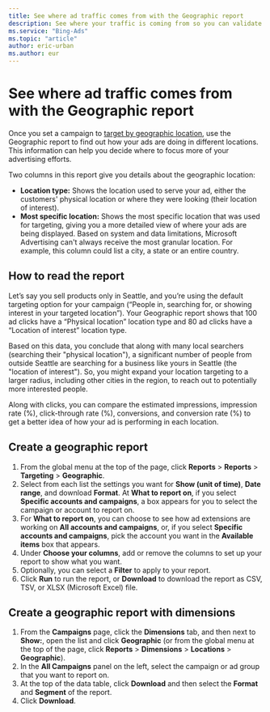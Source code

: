 ```yaml
---
title: See where ad traffic comes from with the Geographic report
description: See where your traffic is coming from so you can validate whether your location targeting strategy is successful and identify opportunities to improve. The geographical location report is available on both the reports page and Dimensions tab.
ms.service: "Bing-Ads"
ms.topic: "article"
author: eric-urban
ms.author: eur
---
```


# See where ad traffic comes from with the Geographic report

Once you set a campaign to [target by geographic location](./hlp_BA_PROC_TargetingAgeGender.md), use the Geographic report  to find out how your ads are doing in different locations. This information can help you decide where to focus more of your advertising efforts.

Two columns in this report give you details about the geographic location:

- **Location type:**  Shows the location used to serve your ad, either the customers' physical location or where they were looking (their location of interest).
- **Most specific location:**  Shows the most specific location that was used for targeting, giving you a more detailed view of where your ads are being displayed.       Based on system and data limitations, Microsoft Advertising can't always receive the most granular location. For example, this column could list a city, a state or an entire country.

## How to read the report

Let’s say you sell products only in Seattle, and you’re using the default targeting option    for your campaign (“People in, searching for, or showing interest in your targeted location”). Your Geographic report shows    that 100 ad clicks have a “Physical location” location type and 80 ad clicks have a “Location of interest” location type.

Based on this data, you conclude that along with many local searchers (searching their "physical location"), a significant number of people from outside Seattle are searching for a business like yours in Seattle (the "location of interest"). So, you might expand    your location targeting to a larger radius, including other cities in the region, to reach out to potentially more interested people.

Along with clicks, you can compare the estimated impressions, impression rate (%), click-through rate (%), conversions, and conversion rate (%)   to get a better idea of how your ad is performing in each location.

## Create a geographic report

1. From the global menu at the top of the page, click **Reports** > **Reports** > **Targeting** > **Geographic**.
1. Select from each list the settings you want for **Show (unit of time)**, **Date range**, and download **Format**. At **What to report on**, if you select **Specific accounts and campaigns**, a box appears for you to select the campaign or account to report on.
1. For **What to report on**, you can choose to see how ad extensions are working on **All accounts and campaigns**, or, if you select **Specific accounts and campaigns**, pick the account you want in the **Available items** box that appears.
1. Under **Choose your columns**, add or remove the columns to set up your report to show what you want.
1. Optionally, you can select a **Filter** to apply to your report.
1. Click **Run** to run the report, or **Download** to download the report as CSV, TSV, or XLSX (Microsoft Excel) file.

## Create a geographic report with dimensions

1. From the **Campaigns** page, click the **Dimensions** tab, and then next to **Show:**, open the list and click **Geographic** (or from the global menu at the top of the page, click **Reports** > **Dimensions** > **Locations** > **Geographic**).
1. In the **All Campaigns** panel on the left, select the campaign or ad group that you want to report on.
1. At the top of the data table, click **Download** and then select the **Format** and **Segment** of the report.
1. Click **Download**.


